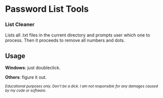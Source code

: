 # Password List Tools
### List Cleaner
Lists all .txt files in the current directory and prompts user which one to process. Then it proceeds to remove all numbers and dots.


## Usage
**Windows**: just doubleclick.


**Others**: figure it out.





<sub>_Educational purposes only. Don't be a dick. I am not responsible for any damages caused by my code or software._</sub>
